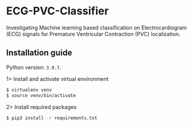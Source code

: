 # ECG-PVC-Classifier

Investigating Machine learning based classification on Electrocardiogram (ECG) signals for Premature Ventricular Contraction (PVC) localization. 


## Installation guide

Python version: `3.9.7`. 

1> Install and activate virtual environment
```bash
$ virtualenv venv
$ source venv/bin/activate
```

2> Install required packages
```bash
$ pip3 install -r requirements.txt
```

